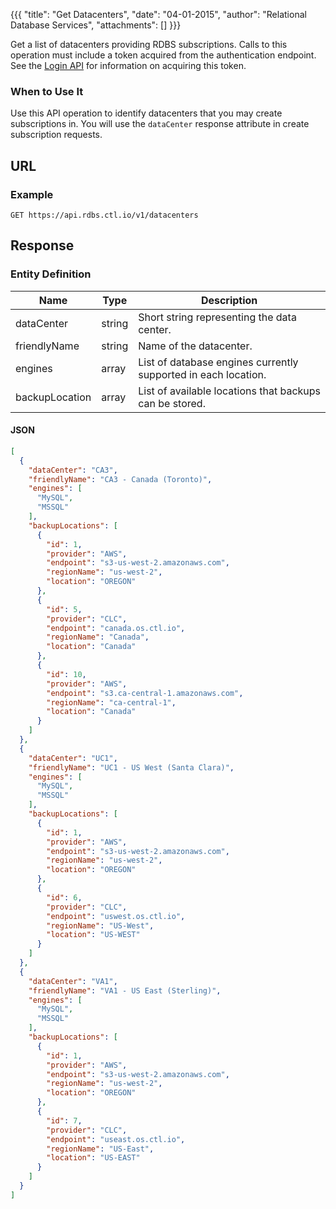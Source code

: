 {{{
  "title": "Get Datacenters",
  "date": "04-01-2015",
  "author": "Relational Database Services",
  "attachments": []
}}}

Get a list of datacenters providing RDBS subscriptions. Calls to this operation must include a token acquired from the authentication endpoint. See the [Login API](../Authentication/login.md) for information on acquiring this token.

### When to Use It

Use this API operation to identify datacenters that you may create subscriptions in. You will use the `dataCenter` response attribute in create subscription requests.

## URL

### Example

    GET https://api.rdbs.ctl.io/v1/datacenters

## Response

### Entity Definition

|      Name      |   Type  |                        Description                             |
| -------------- | ------- | -------------------------------------------------------------- |
| dataCenter     | string  | Short string representing the data center.                     |
| friendlyName   | string  | Name of the datacenter.                                        |
| engines        | array   | List of database engines currently supported in each location. |
| backupLocation | array   | List of available locations that backups can be stored.        |

#### JSON

```json
[
  {
    "dataCenter": "CA3",
    "friendlyName": "CA3 - Canada (Toronto)",
    "engines": [
      "MySQL",
      "MSSQL"
    ],
    "backupLocations": [
      {
        "id": 1,
        "provider": "AWS",
        "endpoint": "s3-us-west-2.amazonaws.com",
        "regionName": "us-west-2",
        "location": "OREGON"
      },
      {
        "id": 5,
        "provider": "CLC",
        "endpoint": "canada.os.ctl.io",
        "regionName": "Canada",
        "location": "Canada"
      },
      {
        "id": 10,
        "provider": "AWS",
        "endpoint": "s3.ca-central-1.amazonaws.com",
        "regionName": "ca-central-1",
        "location": "Canada"
      }
    ]
  },
  {
    "dataCenter": "UC1",
    "friendlyName": "UC1 - US West (Santa Clara)",
    "engines": [
      "MySQL",
      "MSSQL"
    ],
    "backupLocations": [
      {
        "id": 1,
        "provider": "AWS",
        "endpoint": "s3-us-west-2.amazonaws.com",
        "regionName": "us-west-2",
        "location": "OREGON"
      },
      {
        "id": 6,
        "provider": "CLC",
        "endpoint": "uswest.os.ctl.io",
        "regionName": "US-West",
        "location": "US-WEST"
      }
    ]
  },
  {
    "dataCenter": "VA1",
    "friendlyName": "VA1 - US East (Sterling)",
    "engines": [
      "MySQL",
      "MSSQL"
    ],
    "backupLocations": [
      {
        "id": 1,
        "provider": "AWS",
        "endpoint": "s3-us-west-2.amazonaws.com",
        "regionName": "us-west-2",
        "location": "OREGON"
      },
      {
        "id": 7,
        "provider": "CLC",
        "endpoint": "useast.os.ctl.io",
        "regionName": "US-East",
        "location": "US-EAST"
      }
    ]
  }
]
```
